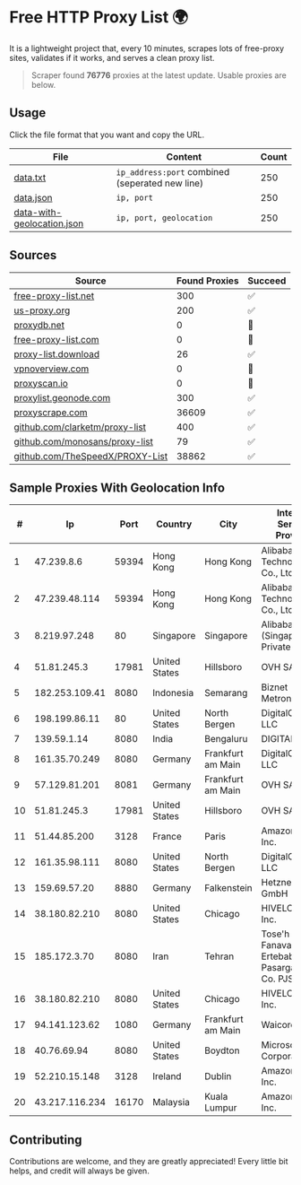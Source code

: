 
# Free HTTP Proxy List 🌍

It is a lightweight project that, every 10 minutes, scrapes lots of free-proxy sites, validates if it works, and serves a clean proxy list.


> Scraper found **76776** proxies at the latest update. Usable proxies are below.

## Usage

Click the file format that you want and copy the URL.


|File|Content|Count|
|----|-------|-----|
|[data.txt](https://raw.githubusercontent.com/themiralay/Proxy-List-World/master/data.txt)|`ip_address:port` combined (seperated new line)|250|
|[data.json](https://raw.githubusercontent.com/themiralay/Proxy-List-World/master/data.json)|`ip, port`|250|
|[data-with-geolocation.json](https://raw.githubusercontent.com/themiralay/Proxy-List-World/master/data-with-geolocation.json)|`ip, port, geolocation`|250|

## Sources

|Source|Found Proxies|Succeed|
|------|-------------|-------|
|[free-proxy-list.net](https://free-proxy-list.net)|300|✅|
|[us-proxy.org](https://www.us-proxy.org)|200|✅|
|[proxydb.net](http://proxydb.net)|0|🚫|
|[free-proxy-list.com](https://free-proxy-list.com/?page=&port=&type%5B%5D=http&type%5B%5D=https&up_time=0&search=Search)|0|🚫|
|[proxy-list.download](https://www.proxy-list.download/HTTP)|26|✅|
|[vpnoverview.com](https://vpnoverview.com/privacy/anonymous-browsing/free-proxy-servers)|0|🚫|
|[proxyscan.io](https://www.proxyscan.io)|0|🚫|
|[proxylist.geonode.com](https://proxylist.geonode.com/api/proxy-list?limit=300&page=1&sort_by=lastChecked&sort_type=desc&protocols=http,https)|300|✅|
|[proxyscrape.com](https://api.proxyscrape.com/v2/?request=displayproxies&protocol=http&timeout=10000&country=all&ssl=all&anonymity=all)|36609|✅|
|[github.com/clarketm/proxy-list](https://raw.githubusercontent.com/clarketm/proxy-list/master/proxy-list-raw.txt)|400|✅|
|[github.com/monosans/proxy-list](https://raw.githubusercontent.com/monosans/proxy-list/main/proxies/http.txt)|79|✅|
|[github.com/TheSpeedX/PROXY-List](https://raw.githubusercontent.com/TheSpeedX/PROXY-List/master/http.txt)|38862|✅|


## Sample Proxies With Geolocation Info

|#|Ip|Port|Country|City|Internet Service Provider|
|-|--|----|-------|----|-------------------------|
|1|47.239.8.6|59394|Hong Kong|Hong Kong|Alibaba (US) Technology Co., Ltd.|
|2|47.239.48.114|59394|Hong Kong|Hong Kong|Alibaba (US) Technology Co., Ltd.|
|3|8.219.97.248|80|Singapore|Singapore|Alibaba Cloud (Singapore) Private Limited|
|4|51.81.245.3|17981|United States|Hillsboro|OVH SAS|
|5|182.253.109.41|8080|Indonesia|Semarang|Biznet Metronet|
|6|198.199.86.11|80|United States|North Bergen|DigitalOcean, LLC|
|7|139.59.1.14|8080|India|Bengaluru|DIGITALOCEAN|
|8|161.35.70.249|8080|Germany|Frankfurt am Main|DigitalOcean, LLC|
|9|57.129.81.201|8081|Germany|Frankfurt am Main|OVH SAS|
|10|51.81.245.3|17981|United States|Hillsboro|OVH SAS|
|11|51.44.85.200|3128|France|Paris|Amazon.com, Inc.|
|12|161.35.98.111|8080|United States|North Bergen|DigitalOcean, LLC|
|13|159.69.57.20|8880|Germany|Falkenstein|Hetzner Online GmbH|
|14|38.180.82.210|8080|United States|Chicago|HIVELOCITY, Inc.|
|15|185.172.3.70|8080|Iran|Tehran|Tose'h Fanavari Ertebabat Pasargad Arian Co. PJS|
|16|38.180.82.210|8080|United States|Chicago|HIVELOCITY, Inc.|
|17|94.141.123.62|1080|Germany|Frankfurt am Main|Waicore LTD|
|18|40.76.69.94|8080|United States|Boydton|Microsoft Corporation|
|19|52.210.15.148|3128|Ireland|Dublin|Amazon.com, Inc.|
|20|43.217.116.234|16170|Malaysia|Kuala Lumpur|Amazon.com, Inc.|



## Contributing

Contributions are welcome, and they are greatly appreciated! Every
little bit helps, and credit will always be given.

